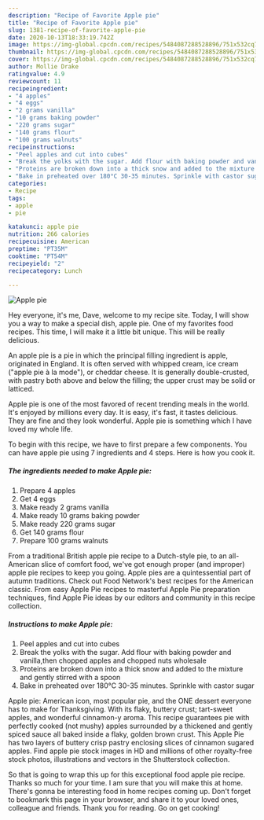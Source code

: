 ```yaml
---
description: "Recipe of Favorite Apple pie"
title: "Recipe of Favorite Apple pie"
slug: 1381-recipe-of-favorite-apple-pie
date: 2020-10-13T18:33:19.742Z
image: https://img-global.cpcdn.com/recipes/5484087288528896/751x532cq70/apple-pie-recipe-main-photo.jpg
thumbnail: https://img-global.cpcdn.com/recipes/5484087288528896/751x532cq70/apple-pie-recipe-main-photo.jpg
cover: https://img-global.cpcdn.com/recipes/5484087288528896/751x532cq70/apple-pie-recipe-main-photo.jpg
author: Mollie Drake
ratingvalue: 4.9
reviewcount: 11
recipeingredient:
- "4 apples"
- "4 eggs"
- "2 grams vanilla"
- "10 grams baking powder"
- "220 grams sugar"
- "140 grams flour"
- "100 grams walnuts"
recipeinstructions:
- "Peel apples and cut into cubes"
- "Break the yolks with the sugar. Add flour with baking powder and vanilla,then chopped apples and chopped nuts wholesale"
- "Proteins are broken down into a thick snow and added to the mixture and gently stirred with a spoon"
- "Bake in preheated over 180°C 30-35 minutes. Sprinkle with castor sugar"
categories:
- Recipe
tags:
- apple
- pie

katakunci: apple pie 
nutrition: 266 calories
recipecuisine: American
preptime: "PT35M"
cooktime: "PT54M"
recipeyield: "2"
recipecategory: Lunch

---
```



![Apple pie](https://img-global.cpcdn.com/recipes/5484087288528896/751x532cq70/apple-pie-recipe-main-photo.jpg)

Hey everyone, it's me, Dave, welcome to my recipe site. Today, I will show you a way to make a special dish, apple pie. One of my favorites food recipes. This time, I will make it a little bit unique. This will be really delicious.

An apple pie is a pie in which the principal filling ingredient is apple, originated in England. It is often served with whipped cream, ice cream (&#34;apple pie à la mode&#34;), or cheddar cheese. It is generally double-crusted, with pastry both above and below the filling; the upper crust may be solid or latticed.

Apple pie is one of the most favored of recent trending meals in the world. It's enjoyed by millions every day. It is easy, it's fast, it tastes delicious. They are fine and they look wonderful. Apple pie is something which I have loved my whole life.


To begin with this recipe, we have to first prepare a few components. You can have apple pie using 7 ingredients and 4 steps. Here is how you cook it.

<!--inarticleads1-->

##### The ingredients needed to make Apple pie:

1. Prepare 4 apples
1. Get 4 eggs
1. Make ready 2 grams vanilla
1. Make ready 10 grams baking powder
1. Make ready 220 grams sugar
1. Get 140 grams flour
1. Prepare 100 grams walnuts


From a traditional British apple pie recipe to a Dutch-style pie, to an all-American slice of comfort food, we&#39;ve got enough proper (and improper) apple pie recipes to keep you going. Apple pies are a quintessential part of autumn traditions. Check out Food Network&#39;s best recipes for the American classic. From easy Apple Pie recipes to masterful Apple Pie preparation techniques, find Apple Pie ideas by our editors and community in this recipe collection. 

<!--inarticleads2-->

##### Instructions to make Apple pie:

1. Peel apples and cut into cubes
1. Break the yolks with the sugar. Add flour with baking powder and vanilla,then chopped apples and chopped nuts wholesale
1. Proteins are broken down into a thick snow and added to the mixture and gently stirred with a spoon
1. Bake in preheated over 180°C 30-35 minutes. Sprinkle with castor sugar


Apple pie: American icon, most popular pie, and the ONE dessert everyone has to make for Thanksgiving. With its flaky, buttery crust; tart-sweet apples, and wonderful cinnamon-y aroma. This recipe guarantees pie with perfectly cooked (not mushy) apples surrounded by a thickened and gently spiced sauce all baked inside a flaky, golden brown crust. This Apple Pie has two layers of buttery crisp pastry enclosing slices of cinnamon sugared apples. Find apple pie stock images in HD and millions of other royalty-free stock photos, illustrations and vectors in the Shutterstock collection. 

So that is going to wrap this up for this exceptional food apple pie recipe. Thanks so much for your time. I am sure that you will make this at home. There's gonna be interesting food in home recipes coming up. Don't forget to bookmark this page in your browser, and share it to your loved ones, colleague and friends. Thank you for reading. Go on get cooking!
